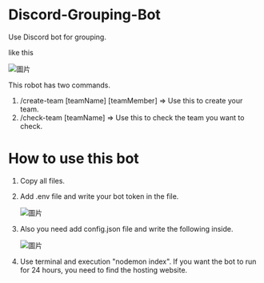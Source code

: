 # Discord-Grouping-Bot

Use Discord bot for grouping.

like this

  ![圖片](https://github.com/nhpss96097/Discord-Grouping-Bot/assets/96778357/ece6112e-cc80-405d-9451-4a04b655cdd1)
  
This robot has two commands.
  1. /create-team [teamName] [teamMember] => Use this to create your team.
  2. /check-team [teamName] => Use this to check the team you want to check.

# How to use this bot
1. Copy all files.
2. Add .env file and write your bot token in the file.
    
    ![圖片](https://github.com/nhpss96097/Discord-Grouping-Bot/assets/96778357/a0f18b18-dad0-4b17-b83d-507ca343c4bb)
  
4. Also you need add config.json file and write the following inside.

    ![圖片](https://github.com/nhpss96097/Discord-Grouping-Bot/assets/96778357/c7da5b9f-1aa5-4e87-84aa-cdb794a3a921)
  
5. Use terminal and execution "nodemon index". If you want the bot to run for 24 hours, you need to find the hosting website.
